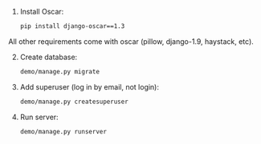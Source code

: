 1. Install Oscar:

   ```bash
   pip install django-oscar==1.3
   ```
All other requirements come with oscar (pillow, django-1.9, haystack, etc). 

2. Create database:

   ```bash
   demo/manage.py migrate
   ```

3. Add superuser (log in by email, not login):
   
   ```bash
   demo/manage.py createsuperuser
   ```
   
4. Run server:
   
   ```bash
   demo/manage.py runserver
   ```
